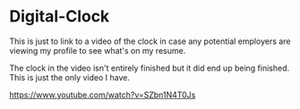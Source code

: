 # Digital-Clock
This is just to link to a video of the clock in case any potential employers are viewing my profile to see what's on my resume.

The clock in the video isn't entirely finished but it did end up being finished. This is just the only video I have.

https://www.youtube.com/watch?v=SZbn1N4T0Js
